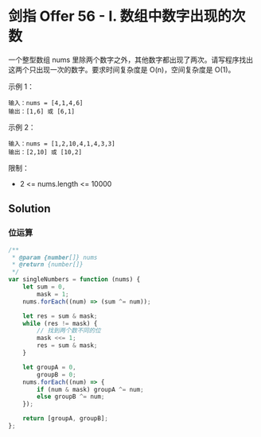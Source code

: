 # 剑指 Offer 56 - I. 数组中数字出现的次数

一个整型数组 nums 里除两个数字之外，其他数字都出现了两次。请写程序找出这两个只出现一次的数字。要求时间复杂度是 O(n)，空间复杂度是 O(1)。

示例 1：

```
输入：nums = [4,1,4,6]
输出：[1,6] 或 [6,1]
```

示例 2：

```
输入：nums = [1,2,10,4,1,4,3,3]
输出：[2,10] 或 [10,2]
```

限制：

-   2 <= nums.length <= 10000

## Solution

### 位运算

```javascript
/**
 * @param {number[]} nums
 * @return {number[]}
 */
var singleNumbers = function (nums) {
    let sum = 0,
        mask = 1;
    nums.forEach((num) => (sum ^= num));

    let res = sum & mask;
    while (res != mask) {
        // 找到两个数不同的位
        mask <<= 1;
        res = sum & mask;
    }

    let groupA = 0,
        groupB = 0;
    nums.forEach((num) => {
        if (num & mask) groupA ^= num;
        else groupB ^= num;
    });

    return [groupA, groupB];
};
```
